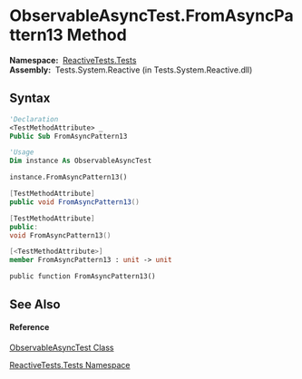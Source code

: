 # ObservableAsyncTest.FromAsyncPattern13 Method

**Namespace:**  [ReactiveTests.Tests](ReactiveTests.Tests\ReactiveTests.Tests.md)  
**Assembly:**  Tests.System.Reactive (in Tests.System.Reactive.dll)

## Syntax

```vb
'Declaration
<TestMethodAttribute> _
Public Sub FromAsyncPattern13
```

```vb
'Usage
Dim instance As ObservableAsyncTest

instance.FromAsyncPattern13()
```

```csharp
[TestMethodAttribute]
public void FromAsyncPattern13()
```

```c++
[TestMethodAttribute]
public:
void FromAsyncPattern13()
```

```fsharp
[<TestMethodAttribute>]
member FromAsyncPattern13 : unit -> unit 
```

```jscript
public function FromAsyncPattern13()
```

## See Also

#### Reference

[ObservableAsyncTest Class](ObservableAsyncTest\ObservableAsyncTest.md)

[ReactiveTests.Tests Namespace](ReactiveTests.Tests\ReactiveTests.Tests.md)




